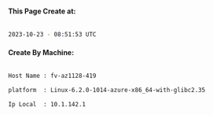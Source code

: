 
   
#### This Page Create at:

```bash

2023-10-23 - 08:51:53 UTC

```

#### Create By Machine:

```bash

Host Name : fv-az1128-419

platform  : Linux-6.2.0-1014-azure-x86_64-with-glibc2.35

Ip Local  : 10.1.142.1

```

